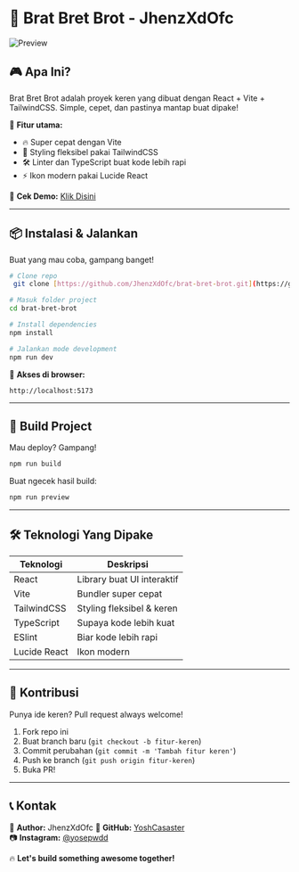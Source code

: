 # 🚀 Brat Bret Brot - JhenzXdOfc

![Preview](https://pomf2.lain.la/f/31ceezz7.png)

## 🎮 Apa Ini?
Brat Bret Brot adalah proyek keren yang dibuat dengan React + Vite + TailwindCSS. Simple, cepet, dan pastinya mantap buat dipake!

🎯 **Fitur utama:**
- 🔥 Super cepat dengan Vite
- 🎨 Styling fleksibel pakai TailwindCSS
- 🛠️ Linter dan TypeScript buat kode lebih rapi
- ⚡ Ikon modern pakai Lucide React

🔗 **Cek Demo:** [Klik Disini](-)

---

## 📦 Instalasi & Jalankan
Buat yang mau coba, gampang banget!

```sh
# Clone repo
 git clone [https://github.com/JhenzXdOfc/brat-bret-brot.git](https://github.com/JhenzXdOfc/Brat-Brot-Costume.git)

# Masuk folder project
cd brat-bret-brot

# Install dependencies
npm install

# Jalankan mode development
npm run dev
```

🚀 **Akses di browser:**
```
http://localhost:5173
```

---

## 🔧 Build Project
Mau deploy? Gampang!
```sh
npm run build
```
Buat ngecek hasil build:
```sh
npm run preview
```

---

## 🛠️ Teknologi Yang Dipake
| Teknologi | Deskripsi |
|-----------|----------|
| React | Library buat UI interaktif |
| Vite | Bundler super cepat |
| TailwindCSS | Styling fleksibel & keren |
| TypeScript | Supaya kode lebih kuat |
| ESlint | Biar kode lebih rapi |
| Lucide React | Ikon modern |

---

## 👾 Kontribusi
Punya ide keren? Pull request always welcome!
1. Fork repo ini
2. Buat branch baru (`git checkout -b fitur-keren`)
3. Commit perubahan (`git commit -m 'Tambah fitur keren'`)
4. Push ke branch (`git push origin fitur-keren`)
5. Buka PR!

---

## 📞 Kontak
📌 **Author:** JhenzXdOfc
🔗 **GitHub:** [YoshCasaster](https://github.com/JhenzXdOfc)  
📷 **Instagram:** [@yosepwdd](https://instagram.com/JhenzXdOfc)  

🔥 **Let's build something awesome together!**

